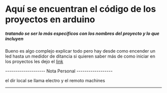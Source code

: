 # Aquí se encuentran el código de los proyectos en arduino 

##### tratando se ser lo más especificos con los nombres del proyecto y lo que incluyen 

Bueno es algo complejo explicar todo pero hay desde como encender un led hasta un medidor de ditancia si quieren saber más de como iniciar en los proyectos les dejo el [link](https://linktr.ee/ClaraCJFA)

-------------------- Nota Personal ------------------

el dir local se llama electro y el remoto machines

-----------------------------------------------------

